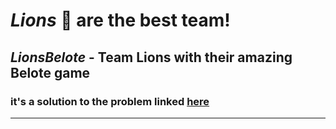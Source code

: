# ***Lions*** :lion: are the best team!

## ***LionsBelote*** - Team Lions with their amazing Belote game

### it's a solution to the problem linked [here](https://github.com/HackBulgaria/Programming-101-Python-2020-Spring/tree/master/week04/02.BeloteDeclarations)

---

